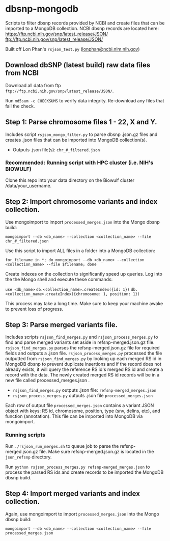 # dbsnp-mongodb
Scripts to filter dbsnp records provided by NCBI and create files that can be imported to a MongoDB collection. NCBI dbsnp records are located here: https://ftp.ncbi.nih.gov/snp/latest_release/JSON/ ftp://ftp.ncbi.nih.gov/snp/latest_release/JSON/ 

Built off Lon Phan's `rsjson_test.py` (lonphan@ncbi.nlm.nih.gov)

## Download dbSNP (latest build) raw data files from NCBI

Download all data from ftp `ftp://ftp.ncbi.nih.gov/snp/latest_release/JSON/`.

Run `md5sum -c CHECKSUMS` to verify data integrity. Re-download any files that fail the check.

## Step 1: Parse chromosome files 1 - 22, X and Y.

Includes script `rsjson_mongo_filter.py` to parse dbsnp .json.gz files and creates .json files that can be imported into MongoDB collection(s).

- Outputs .json file(s): `chr_#_filtered.json`

<!-- Each row of output file(s) contains a variant JSON object with keys: RS id, chromosome, position, type (snv, delins, etc), and function (annotation). Record will be duplicated for each of the variant's merged RS ids - meaning, another record will be created with all the same fields except the RS id key (which will be the merged variant's RS id). This file can be imported into MongoDB via mongoimport. -->

### Recommended: Running script with HPC cluster (i.e. NIH's BIOWULF)

Clone this repo into your data directory on the Biowulf cluster /data/your_username. 

<!-- Create folder named `json_refsnp` in this directory and place all compressed json `json.gz` files from the FTP in the folder. -->

<!-- Run `./rsjson_run.sh` to queue 24 jobs to process the 24 compressed chromosome .json.gz files. -->

## Step 2: Import chromosome variants and index collection.

Use mongoimport to import `processed_merges.json` into the Mongo dbsnp build:

`mongoimport --db <db_name> --collection <collection_name> --file chr_#_filtered.json`

Use this script to import ALL files in a folder into a MongoDB collection:

`for filename in *; do mongoimport --db <db_name> --collection <collection_name> --file $filename; done`

Create indexes on the collection to significantly speed up queries. Log into the the Mongo shell and execute these commands:

`use <db_name>`
`db.<collection_name>.createIndex({id: 1})`
`db.<collection_name>.createIndex({chromosome: 1, position: 1})`

This process may take a long time. Make sure to keep your machine awake to prevent loss of progress.

## Step 3: Parse merged variants file.

Includes scripts `rsjson_find_merges.py` and `rsjson_process_merges.py` to find and parse merged variants set aside in refsnp-merged.json.gz file. `rsjson_find_merges.py` parses the refsnp-merged.json.gz file for required fields and outputs a .json file. `rsjson_process_merges.py` processed the file outputted from `rsjson_find_merges.py` by looking up each merged RS id in MongoDB dbsnp to prevent duplicate insertions and if the record does not already exists, it will query the reference RS id's merged RS id and create a record with the data. The newly created merged RS id records will be in a new file called processed_merges.json .

- `rsjson_find_merges.py` outputs .json file: `refsnp-merged_merges.json`
- `rsjson_process_merges.py` outputs .json file `processed_merges.json`

Each row of output file `processed_merges.json` contains a variant JSON object with keys: RS id, chromosome, position, type (snv, delins, etc), and function (annotation). This file can be imported into MongoDB via mongoimport.

### Running scripts

Run `./rsjson_run_merges.sh` to queue job to parse the refsnp-merged.json.gz file. Make sure refsnp-merged.json.gz is located in the `json_refsnp` directory.

Run `python rsjson_process_merges.py refsnp-merged_merges.json` to process the parsed RS ids and create records to be imported the MongoDB dbsnp build.

## Step 4: Import merged variants and index collection.

Again, use mongoimport to import `processed_merges.json` into the Mongo dbsnp build:

`mongoimport --db <db_name> --collection <collection_name> --file processed_merges.json`


